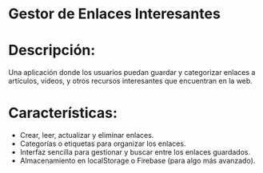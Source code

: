 # Gestor de Enlaces Interesantes

# Descripción:

Una aplicación donde los usuarios puedan guardar y categorizar enlaces a artículos, videos, y otros recursos interesantes que encuentran en la web.

# Características:

- Crear, leer, actualizar y eliminar enlaces.
- Categorías o etiquetas para organizar los enlaces.
- Interfaz sencilla para gestionar y buscar entre los enlaces guardados.
- Almacenamiento en localStorage o Firebase (para algo más avanzado).
